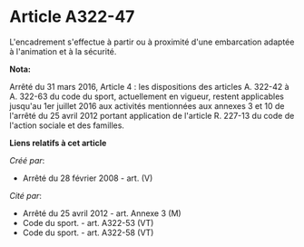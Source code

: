 # Article A322-47

L'encadrement s'effectue à partir ou à proximité d'une embarcation adaptée à l'animation et à la sécurité.

**Nota:**

Arrêté du 31 mars 2016, Article 4 :  les dispositions des articles A. 322-42 à A. 322-63 du code du sport, actuellement en
vigueur, restent applicables jusqu'au 1er juillet 2016 aux activités mentionnées aux annexes 3 et 10 de l'arrêté du 25 avril
2012 portant application de l'article R. 227-13 du code de l'action sociale et des familles.

**Liens relatifs à cet article**

_Créé par_:

  - Arrêté du 28 février 2008 - art. (V)

_Cité par_:

  - Arrêté du 25 avril 2012 - art. Annexe 3 (M)
  - Code du sport. - art. A322-53 (VT)
  - Code du sport. - art. A322-58 (VT)
